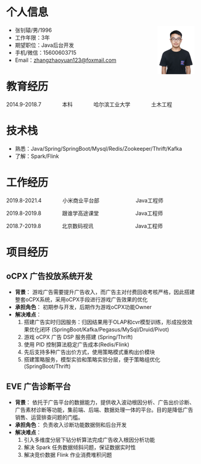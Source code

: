 # 个人信息
- 张钊辕/男/1996<img style="float:right" src="../picture/简历/6-照片.jpeg" width = "100" height = "128"/>
- 工作年限：3年
- 期望职位：Java后台开发
- 手机/微信：15600603715
- Email：zhangzhaoyuan123@foxmail.com

# 教育经历
2014.9-2018.7&emsp;&emsp;&emsp;&emsp;本科&emsp;&emsp;&emsp;&emsp;哈尔滨工业大学&emsp;&emsp;&emsp;&emsp;土木工程

# 技术栈
- 熟悉：Java/Spring/SpringBoot/Mysql/Redis/Zookeeper/Thrift/Kafka
- 了解：Spark/Flink

# 工作经历
2019.8-2021.4&emsp;&emsp;&emsp;&emsp;小米商业平台部&emsp;&emsp;&emsp;&emsp;&emsp;&emsp;&emsp;Java工程师

2019.8-2019.8&emsp;&emsp;&emsp;&emsp;跟谁学高途课堂&emsp;&emsp;&emsp;&emsp;&emsp;&emsp;&emsp;Java工程师

2018.7-2019.8&emsp;&emsp;&emsp;&emsp;北京数码视讯&emsp;&emsp;&emsp;&emsp;&emsp;&emsp;&emsp;&emsp;Java工程师

# 项目经历
##  oCPX 广告投放系统开发
- **背景**：
游戏广告需要提升广告收入，而广告主对付费回收考核严格，因此搭建整套oCPX系统，采用oCPX手段进行游戏广告效果的优化
- **承担角色**：
初期参与开发，后期作为游戏oCPX功能Owner
- **解决难点**：
    1. 搭建广告实时归因服务：归因结果用于OLAP和cvr模型训练，形成投放效果优化闭环 (SpringBoot/Kafka/Pegasus/MySql/Druid/Pivot)
    2. 游戏 oCPX 广告 DSP 服务搭建 (Spring/Thrift)
    3. 使用 PID 控制算法稳定广告成本(Redis/Flink)
    4. 先后支持多种广告出价方式，使用策略模式重构出价模块
    5. 搭建策略服务，模型实验和策略实验分层，便于策略组优化 (SpringBoot/Thrift)
## EVE 广告诊断平台
- **背景**：
依托于广告平台的数据能力，提供收入波动根因分析、广告出价诊断、广告素材诊断等功能，集前端、后端、数据处理一体的平台。目的是降低广告销售、运营排查问题的门槛。
- **承担角色**：
负责收入诊断功能数据侧和后台开发
- **解决难点**：
    1. 引入多维度分层下钻分析算法完成广告收入根因分析功能
    2. 解决 Spark 任务数据倾斜问题，保证数据实时性
    3. 解决竞价数据 Flink 作业消费堆积问题

